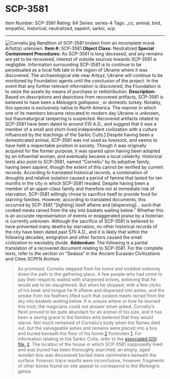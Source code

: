 # SCP-3581
Item Number: SCP-3581
Rating: 64
Series: series-4
Tags: _cc, animal, bird, empathic, historical, neutralized, sapient, sarkic, scp

---

![Corneliu.jpg](https://scp-wiki.wdfiles.com/local--files/scp-3581/Corneliu.jpg)
Rendition of SCP-3581 broken from an incomplete mural. Artist(s) unknown.
**Item #:** SCP-3581
**Object Class:** Neutralized
**Special Containment Procedures:** As SCP-3581 is long deceased, and any remains are yet to be recovered, interest of outside sources towards SCP-3581 is negligible. Information surrounding SCP-3581 is to continue to be perpetuated as a local folk tale in the region of Ukraine where it was discovered. The archaeological site near Artsyz, Ukraine will continue to be monitored by Foundation agents until the conclusion of the project. In the event that any further relevant information is discovered, the Foundation is to seize the assets by means of purchase or redistribution.
**Description:** Based on descriptions and depictions from recovered artifacts, SCP-3581 is believed to have been a _Meleagris gallopavo_ , or domestic turkey. Notably, this species is exclusively native to North America. The manner in which one of its members became relocated to modern day Ukraine is unknown, but thaumaturgical tampering is suspected. Recovered artifacts related to SCP-3581 have been dated to around 510 A.D., and suggest that it was a member of a small and short-lived independent civilization with a culture influenced by the teachings of the Sarkic Cults.[1](javascript:;)
Despite having been a domesticated animal, SCP-3581 was not used as livestock, and seems to have held a respectable position in society. Though it was originally acquired for the former purpose, it was spared upon having been adopted by an influential woman, and eventually became a local celebrity. Historical texts also point to SCP-3581, named “Corneliu” by its adoptive family, having been sapient, though the extent of this cannot be verified by current records.
According to translated historical records, a combination of droughts and relative isolation caused a period of famine that lasted for ten months in the city in which SCP-3581 resided. Despite having been a member of an upper-class family and therefore not at immediate risk of starvation, SCP-3581 willingly chose to sacrifice itself to provide food for starving families. However, according to translated documents, this occurred by SCP-3581 “[lighting] itself aflame and [dispersing]… such that cooked meats rained from the sky into baskets waiting below.” Whether this is an accurate representation of events or exaggerated praise by a historian is currently unknown. Although the sacrifice of SCP-3581 is believed to have prevented many deaths by starvation, no other historical records of the city have been dated past 570 A.D., and it is likely that within the following decades, emigration and other factors caused the small civilization to inevitably divide.
**Addendum:** The following is a partial translation of a recovered document relating to SCP-3581. For the complete texts, refer to the section on “Sedasa” in the Ancient Eurasian Civilizations and Cities SCPFN Archive.
> As promised, Corneliu stepped from his home and trodded solemnly down the path to the gathering place. A few people who had come to pay their respects waited with sharpened knives, believing that he would ask to be slaughtered. But when he stopped, with a few clicks of his beak and tongue he lit aflame and dispersed into ashes, and the smoke from his feathers lifted such that cooked meats rained from the sky into baskets waiting below. It is unsure where or how he learned this trick; the magicians could not answer when asked. Corneliu’s flesh proved to be quite abundant for an animal of his size, and it has been a saving grace to the families who believed that they would starve. Not much remained of Corneliu’s body when the flames died out, but the salvageable ashes and remains were placed into a box and buried beneath the floor of his home.[2](javascript:;)
Footnotes
[1](javascript:;). For information relating to the Sarkic Cults, refer to the [associated GOI file.](/sarkicism-hub)
[2](javascript:;). The location of the house in which SCP-3581 supposedly lived and was buried has been thoroughly searched; an empty, aged wooden box was discovered buried mere centimeters beneath the surface. Forensic trace results were inconclusive, however, fragments of other bones found on-site appear to correspond to the _Meleagris_ genus